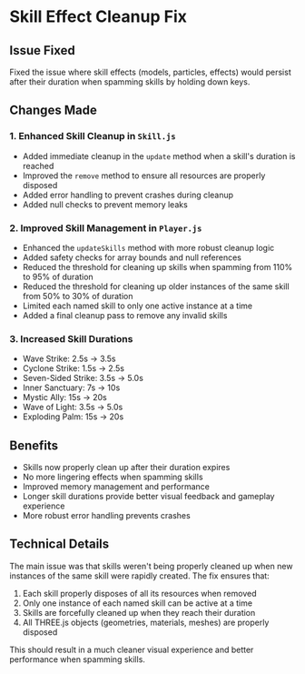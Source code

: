 # Skill Effect Cleanup Fix

## Issue Fixed
Fixed the issue where skill effects (models, particles, effects) would persist after their duration when spamming skills by holding down keys.

## Changes Made

### 1. Enhanced Skill Cleanup in `Skill.js`
- Added immediate cleanup in the `update` method when a skill's duration is reached
- Improved the `remove` method to ensure all resources are properly disposed
- Added error handling to prevent crashes during cleanup
- Added null checks to prevent memory leaks

### 2. Improved Skill Management in `Player.js`
- Enhanced the `updateSkills` method with more robust cleanup logic
- Added safety checks for array bounds and null references
- Reduced the threshold for cleaning up skills when spamming from 110% to 95% of duration
- Reduced the threshold for cleaning up older instances of the same skill from 50% to 30% of duration
- Limited each named skill to only one active instance at a time
- Added a final cleanup pass to remove any invalid skills

### 3. Increased Skill Durations
- Wave Strike: 2.5s → 3.5s
- Cyclone Strike: 1.5s → 2.5s
- Seven-Sided Strike: 3.5s → 5.0s
- Inner Sanctuary: 7s → 10s
- Mystic Ally: 15s → 20s
- Wave of Light: 3.5s → 5.0s
- Exploding Palm: 15s → 20s

## Benefits
- Skills now properly clean up after their duration expires
- No more lingering effects when spamming skills
- Improved memory management and performance
- Longer skill durations provide better visual feedback and gameplay experience
- More robust error handling prevents crashes

## Technical Details
The main issue was that skills weren't being properly cleaned up when new instances of the same skill were rapidly created. The fix ensures that:

1. Each skill properly disposes of all its resources when removed
2. Only one instance of each named skill can be active at a time
3. Skills are forcefully cleaned up when they reach their duration
4. All THREE.js objects (geometries, materials, meshes) are properly disposed

This should result in a much cleaner visual experience and better performance when spamming skills.